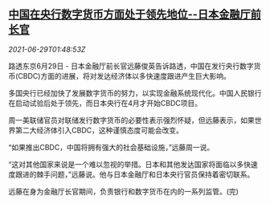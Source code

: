 <!--1624932063000-->
[中国在央行数字货币方面处于领先地位--日本金融厅前长官](https://cn.reuters.com/article/china-cenbank-digital-currency-0629-tues-idCNKCS2E5063)
------

<div><i>2021-06-29T01:48:53Z</i></div><p>路透东京6月29日 - 日本金融厅前长官远藤俊英告诉路透，中国在发行央行数字货币(CBDC)方面的进展，将对发达经济体以多快速度跟进产生巨大影响。</p><p>多国央行已经加快了发展数字货币的努力，以实现金融系统现代化。中国人民银行在启动试验后处于领先，而日本央行在4月才开始CBDC项目。</p><p>周一美联储官员对联储发行数字货币的必要性表示强烈怀疑，但远藤表示，如果世界第二大经济体引入CBDC，这种谨慎态度可能会改变。</p><p>“如果推出CBDC，中国将拥有强大的社会基础设施，”远藤周一说。</p><p>“这对其他国家来说是一个难以忽视的举措。日本和其他发达国家将面临以多快速度跟进的棘手问题，”远藤说。他与日本金融厅和日本央行官员保持着密切联系。</p><p>远藤在身为金融厅长官期间，负责银行和数字货币在内的一系列监管。(完)</p>
